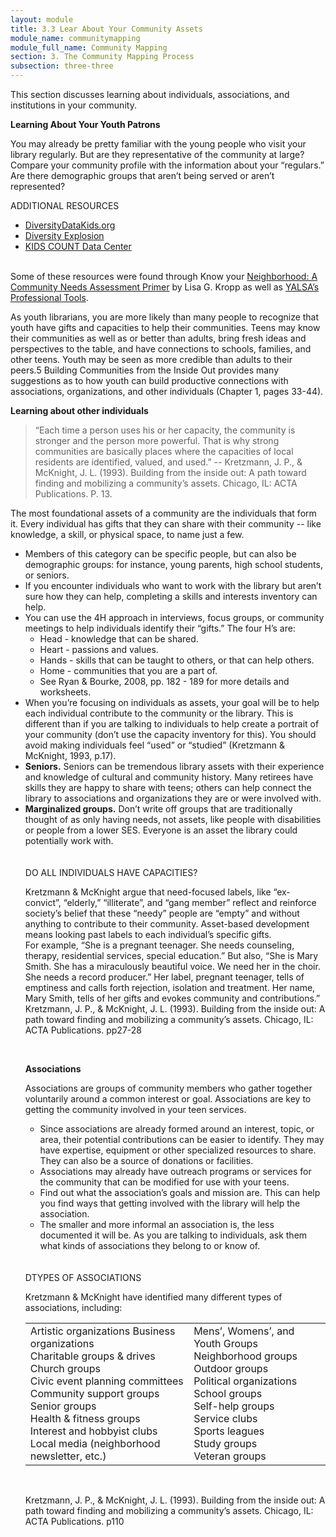 ```yaml
---
layout: module
title: 3.3 Lear About Your Community Assets
module_name: communitymapping
module_full_name: Community Mapping
section: 3. The Community Mapping Process
subsection: three-three
---
```


This section discusses learning about individuals, associations, and institutions in your community. 

**Learning About Your Youth Patrons** 

You may already be pretty familiar with the young people who visit your library regularly. But are they representative of the community at large? Compare your community profile with the information about your “regulars.” Are there demographic groups that aren’t being served or aren’t represented?  

<div class="resources">
<span class="box-title">ADDITIONAL RESOURCES</span>
<p>
<ul>
<li><a href="http://www.diversitydatakids.org/">DiversityDataKids.org</a></li>
<li><a href="https://www.brookings.edu/interactives/diversity-explosion-the-cultural-generation-gap-mapped/">Diversity Explosion</a></li>
<li><a href="http://datacenter.kidscount.org/">KIDS COUNT Data Center</a></li>
</ul>
<br>
Some of these resources were found through Know your <a href="http://www.slj.com/2014/06/public-libraries/know-your-neighborhood-a-community-needs-assessment-primer/#_">Neighborhood: A Community Needs Assessment Primer</a> by Lisa G. Kropp as well as <a href="http://www.ala.org/yalsa/professionaltools">YALSA’s Professional Tools</a>. 
<p>
</div>

As youth librarians, you are more likely than many people to recognize that youth have gifts and capacities to help their communities. Teens may know their communities as well as or better than adults, bring fresh ideas and perspectives to the table, and have connections to schools, families, and other teens. Youth may be seen as more credible than adults to their peers.5 Building Communities from the Inside Out provides many suggestions as to how youth can build productive connections with associations, organizations, and other individuals (Chapter 1, pages 33-44).

**Learning about other individuals**

>“Each time a person uses his or her capacity, the community is stronger and the person more powerful. That is why strong communities are basically places where the capacities of local residents are identified, valued, and used.” -- Kretzmann, J. P., & McKnight, J. L. (1993). Building from the inside out: A path toward finding and mobilizing a community’s assets. Chicago, IL: ACTA Publications. P. 13. 

The most foundational assets of a community are the individuals that form it. Every individual has gifts that they can share with their community -- like knowledge, a skill, or physical space, to name just a few.  

<ul>
<li>Members of this category can be specific people, but can also be demographic groups: for instance, young parents, high school students, or seniors.</li>

<li>If you encounter individuals who want to work with the library but aren’t sure how they can help, completing a skills and interests inventory can help.</li>

<li>You can use the 4H approach in interviews, focus groups, or community meetings to help individuals identify their “gifts.” The four H’s are: 
<ul>
 <li>Head - knowledge that can be shared.</li>

 <li>Heart - passions and values.</li>

 <li>Hands - skills that can be taught to others, or that can help others.</li>

 <li>Home - communities that you are a part of.</li>

  <li>See Ryan & Bourke, 2008, pp. 182 - 189 for more details and worksheets.</li>
  </ul></li>
<li>When you’re focusing on individuals as assets, your goal will be to help each individual contribute to the community or the library. This is different than if you are talking to individuals to help create a portrait of your community (don’t use the capacity inventory for this). You should avoid making individuals feel “used” or “studied” (Kretzmann & McKnight, 1993, p.17).</li>

<li><b>Seniors.</b> Seniors can be tremendous library assets with their experience and knowledge of cultural and community history. Many retirees have skills they are happy to share with teens; others can help connect the library to associations and organizations they are or were involved with.</li>

<li><b>Marginalized groups.</b> Don’t write off groups that are traditionally thought of as only having needs, not assets, like people with disabilities or people from a lower SES. Everyone is an asset the library could potentially work with.</li>
<br>
<br>
<div class="resources">
<span class="box-title">DO ALL INDIVIDUALS HAVE CAPACITIES?</span>
<p>Kretzmann & McKnight argue that need-focused labels, like “ex-convict”, “elderly,” “illiterate”, and “gang member” reflect and reinforce society’s belief that these “needy” people are “empty” and without anything to contribute to their community. Asset-based development means looking past labels to each individual’s specific gifts.<br>
For example, “She is a pregnant teenager. She needs counseling, therapy, residential services, special education.” But also, “She is Mary Smith. She has a miraculously beautiful voice. We need her in the choir. She needs a record producer.” Her label, pregnant teenager, tells of emptiness and calls forth rejection, isolation and treatment. Her name, Mary Smith, tells of her gifts and evokes community and contributions.”<br>
Kretzmann, J. P., & McKnight, J. L. (1993). Building from the inside out: A path toward finding and mobilizing a community’s assets. Chicago, IL: ACTA Publications. pp27-28</p>
</div>
<br>

**Associations**

Associations are groups of community members who gather together voluntarily around a common interest or goal. Associations are key to getting the community involved in your teen services.  

<ul>
<li>Since associations are already formed around an interest, topic, or area, their potential contributions can be easier to identify. They may have expertise, equipment or other specialized resources to share. They can also be a source of donations or facilities.</li>  

<li>Associations may already have outreach programs or services for the community that can be modified for use with your teens.</li>   
<li>Find out what the association’s goals and mission are. This can help you find ways that getting involved with the library will help the association.</li> 

<li>The smaller and more informal an association is, the less documented it will be. As you are talking to individuals, ask them what kinds of associations they belong to or know of.</li> 
</ul>
<br>
<br>
<div class="resources">
<span class="box-title">DTYPES OF ASSOCIATIONS</span>
<p>Kretzmann & McKnight have identified many different types of associations, including:</p>
<table>
  <tr><td>Artistic organizations 
Business organizations<br>
Charitable groups & drives<br>
Church groups <br>
Civic event planning committees <br>
Community support groups<br> 
Senior groups <br>
Health & fitness groups <br>
Interest and hobbyist clubs<br> 
Local media (neighborhood newsletter, etc.)<br>
 </td>
<td>Mens’, Womens’, and Youth Groups <br> 
Neighborhood groups <br> 
Outdoor groups <br> 
Political organizations <br> 
School groups <br> 
Self-help groups <br> 
Service clubs <br> 
Sports leagues <br> 
Study groups <br> 
Veteran groups<br> 
    </td></tr></table><br>
 <p>Kretzmann, J. P., & McKnight, J. L. (1993). Building from the inside out: A path toward finding and mobilizing a community’s assets. Chicago, IL: ACTA Publications. p110</p>
</div>
<br>
<br>



